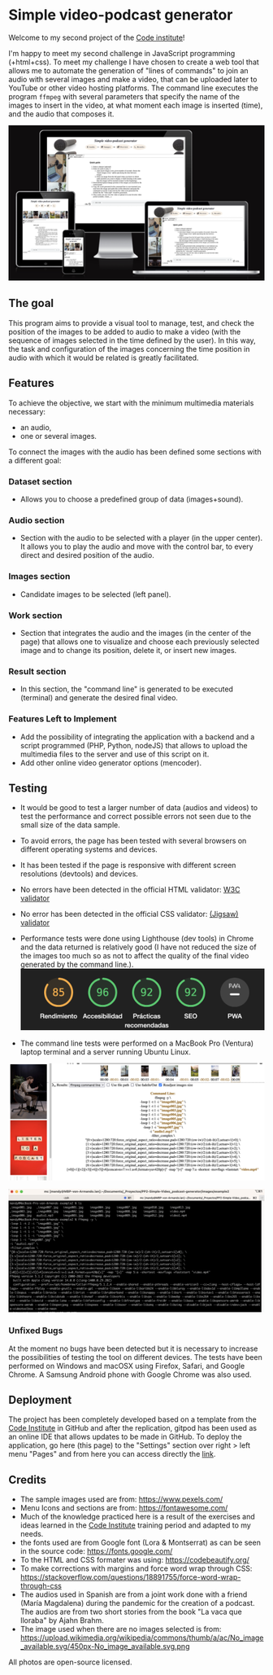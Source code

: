 # Simple video-podcast generator

Welcome to my second project of the [Code institute](https://codeinstitute.net)!

I'm happy to meet my second challenge in JavaScript programming (+html+css). To meet my challenge I have chosen to create a web tool that allows me to automate the generation of "lines of commands" to join an audio with several images and make a video, that can be uploaded later to YouTube or other video hosting platforms. The command line executes the program `ffmpeg` with several parameters that specify the name of the images to insert in the video, at what moment each image is inserted (time), and the audio that composes it.


![Gallery Example](https://github.com/patchamama/PP2-Simple-Video_podcast-generator/blob/main/doc/PP2-screenshot.png)

## The goal

This program aims to provide a visual tool to manage, test, and check the position of the images to be added to audio to make a video (with the sequence of images selected in the time defined by the user). In this way, the task and configuration of the images concerning the time position in audio with which it would be related is greatly facilitated.

## Features

To achieve the objective, we start with the minimum multimedia materials necessary:
- an audio,
- one or several images.

To connect the images with the audio has been defined some sections with a different goal:

### Dataset section
  - Allows you to choose a predefined group of data (images+sound).

### Audio section
  - Section with the audio to be selected with a player (in the upper center). It allows you to play the audio and move with the control bar, to every direct and desired position of the audio.

### Images section
  - Candidate images to be selected (left panel). 

### Work section
  - Section that integrates the audio and the images (in the center of the page) that allows one to visualize and choose each previously selected image and to change its position, delete it, or insert new images.

### Result section
  - In this section, the "command line" is generated to be executed (terminal) and generate the desired final video.

### Features Left to Implement

  - Add the possibility of integrating the application with a backend and a script programmed (PHP, Python, nodeJS) that allows to upload the multimedia files to the server and use of this script on it. 
  - Add other online video generator options (mencoder).

## Testing 

  - It would be good to test a larger number of data (audios and videos) to test the performance and correct possible errors not seen due to the small size of the data sample.
  - To avoid errors, the page has been tested with several browsers on different operating systems and devices.
  - It has been tested if the page is responsive with different screen resolutions (devtools) and devices.
  - No errors have been detected in the official HTML validator: [W3C validator](https://validator.w3.org/nu/?doc=https://patchamama.github.io/PP2-Simple-Video_podcast-generator/)
  - No error has been detected in the official CSS validator: [(Jigsaw) validator](https://jigsaw.w3.org/css-validator/validator?uri=https%3A%2F%2Fpatchamama.github.io%2FPP2-Simple-Video_podcast-generator%2F&profile=css3svg&usermedium=all&warning=1&vextwarning=&lang=es)
  - Performance tests were done using Lighthouse (dev tools) in Chrome and the data returned is relatively good (I have not reduced the size of the images too much so as not to affect the quality of the final video generated by the command line.).
  ![results](https://github.com/patchamama/PP2-Simple-Video_podcast-generator/blob/main/doc/performance.png)

  - The command line tests were performed on a MacBook Pro (Ventura) laptop terminal and a server running Ubuntu Linux. 

![results](https://github.com/patchamama/PP2-Simple-Video_podcast-generator/blob/main/doc/preview-command-line.png)

![results](https://github.com/patchamama/PP2-Simple-Video_podcast-generator/blob/main/doc/command-line-example.png)

### Unfixed Bugs

At the moment no bugs have been detected but it is necessary to increase the possibilities of testing the tool on different devices. The tests have been performed on Windows and macOSX using Firefox, Safari, and Google Chrome. A Samsung Android phone with Google Chrome was also used.

## Deployment

The project has been completely developed based on a template from the [Code Institute](https://github.com/Code-Institute-Org/gitpod-full-template) in GitHub and after the replication, gitpod has been used as an online IDE that allows updates to be made in GitHub. To deploy the application, go here (this page) to the "Settings" section over right > left menu "Pages" and from here you can access directly the [link](https://patchamama.github.io/Simple-Video_podcast-generator).

## Credits 

- The sample images used are from: https://www.pexels.com/
- Menu Icons and sections are from: https://fontawesome.com/
- Much of the knowledge practiced here is a result of the exercises and ideas learned in the [Code Institute](https://codeinstitute.net) training period and adapted to my needs. 
- the fonts used are from Google font (Lora & Montserrat) as can be seen in the source code: https://fonts.google.com/
- To the HTML and CSS formater was using: https://codebeautify.org/
- To make corrections with margins and force word wrap through CSS:  https://stackoverflow.com/questions/18891755/force-word-wrap-through-css
- The audios used in Spanish are from a joint work done with a friend (María Magdalena) during the pandemic for the creation of a podcast. The audios are from two short stories from the book "La vaca que lloraba" by Ajahn Brahm.
- The image used when there are no images selected is from: https://upload.wikimedia.org/wikipedia/commons/thumb/a/ac/No_image_available.svg/450px-No_image_available.svg.png

All photos are open-source licensed.
